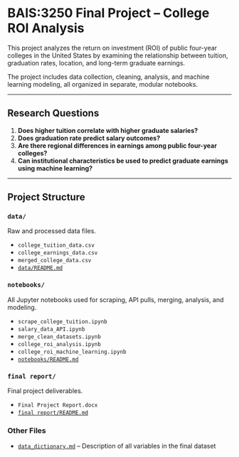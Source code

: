 # BAIS:3250 Final Project – College ROI Analysis

This project analyzes the return on investment (ROI) of public four-year colleges in the United States by examining the relationship between tuition, graduation rates, location, and long-term graduate earnings.

The project includes data collection, cleaning, analysis, and machine learning modeling, all organized in separate, modular notebooks.

---

## Research Questions

1. **Does higher tuition correlate with higher graduate salaries?**
2. **Does graduation rate predict salary outcomes?**
3. **Are there regional differences in earnings among public four-year colleges?**
4. **Can institutional characteristics be used to predict graduate earnings using machine learning?**

---

## Project Structure

### `data/`
Raw and processed data files.
- `college_tuition_data.csv`
- `college_earnings_data.csv`
- `merged_college_data.csv`
- [`data/README.md`](./data/README.md)

### `notebooks/`
All Jupyter notebooks used for scraping, API pulls, merging, analysis, and modeling.
- `scrape_college_tuition.ipynb`
- `salary_data_API.ipynb`
- `merge_clean_datasets.ipynb`
- `college_roi_analysis.ipynb`
- `college_roi_machine_learning.ipynb`
- [`notebooks/README.md`](./notebooks/README.md)

### `final report/`
Final project deliverables.
- `Final Project Report.docx`
- [`final report/README.md`](./final%20report/README.md)

### Other Files
- [`data_dictionary.md`](./data_dictionary.md) – Description of all variables in the final dataset
